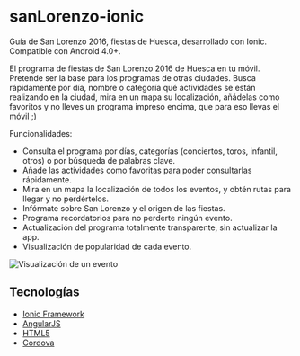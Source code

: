 # sanLorenzo-ionic
Guía de San Lorenzo 2016, fiestas de Huesca, desarrollado con Ionic.
Compatible con Android 4.0+.

El programa de fiestas de San Lorenzo 2016 de Huesca en tu móvil. Pretende ser la base para los programas de otras ciudades.
Busca rápidamente por día, nombre o categoría qué actividades se están realizando en la ciudad, mira en un mapa su localización, añádelas como favoritos y no lleves un programa impreso encima, que para eso llevas el móvil ;)

Funcionalidades:

* Consulta el programa por días, categorías (conciertos, toros, infantil, otros) o por búsqueda de palabras clave.
* Añade las actividades como favoritas para poder consultarlas rápidamente.
* Mira en un mapa la localización de todos los eventos, y obtén rutas para llegar y no  perdértelos.
* Infórmate sobre San Lorenzo y el origen de las fiestas.
* Programa recordatorios para no perderte ningún evento.
* Actualización del programa totalmente transparente, sin actualizar la app.
* Visualización de popularidad de cada evento.


![Visualización de un evento](http://i.imgur.com/kW9GWUn.png)

## Tecnologías

* [Ionic Framework]
* [AngularJS]
* [HTML5]
* [Cordova]

[AngularJS]:https://angularjs.org/
[Ionic Framework]:http://ionicframework.com/
[HTML5]:https://developer.mozilla.org/es/docs/HTML/HTML5
[Cordova]:https://cordova.apache.org/
